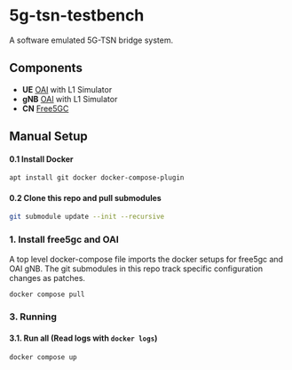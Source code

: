 # 5g-tsn-testbench

A software emulated 5G-TSN bridge system.

## Components

- **UE** [OAI](https://gitlab.eurecom.fr/oai/openairinterface5g) with L1 Simulator
- **gNB** [OAI](https://gitlab.eurecom.fr/oai/openairinterface5g) with L1 Simulator
- **CN** [Free5GC](https://github.com/free5gc/free5gc)

## Manual Setup

#### 0.1 Install Docker
```bash
apt install git docker docker-compose-plugin
```

#### 0.2 Clone this repo and pull submodules
```bash
git submodule update --init --recursive
```

### 1. Install free5gc and OAI
A top level docker-compose file imports the docker setups for free5gc and OAI gNB.
The git submodules in this repo track specific configuration changes as patches.

```bash
docker compose pull
```

### 3. Running

#### 3.1. Run all (Read logs with `docker logs`)
```bash
docker compose up
```